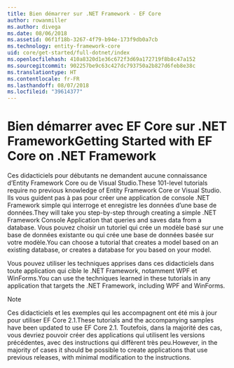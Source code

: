 ```yaml
---
title: Bien démarrer sur .NET Framework - EF Core
author: rowanmiller
ms.author: divega
ms.date: 08/06/2018
ms.assetid: 06f1f18b-3267-4f79-b94e-173f9db0a7cb
ms.technology: entity-framework-core
uid: core/get-started/full-dotnet/index
ms.openlocfilehash: 410a8320d1e36c672f3d69a172719f8b8c47a152
ms.sourcegitcommit: 902257be9c63c427dc793750a2b827d6feb8e38c
ms.translationtype: HT
ms.contentlocale: fr-FR
ms.lasthandoff: 08/07/2018
ms.locfileid: "39614377"
---
```

# <a name="getting-started-with-ef-core-on-net-framework"></a><span data-ttu-id="aa3fa-102">Bien démarrer avec EF Core sur .NET Framework</span><span class="sxs-lookup"><span data-stu-id="aa3fa-102">Getting Started with EF Core on .NET Framework</span></span>

<span data-ttu-id="aa3fa-103">Ces didacticiels pour débutants ne demandent aucune connaissance d’Entity Framework Core ou de Visual Studio.</span><span class="sxs-lookup"><span data-stu-id="aa3fa-103">These 101-level tutorials require no previous knowledge of Entity Framework Core or Visual Studio.</span></span> <span data-ttu-id="aa3fa-104">Ils vous guident pas à pas pour créer une application de console .NET Framework simple qui interroge et enregistre les données d’une base de données.</span><span class="sxs-lookup"><span data-stu-id="aa3fa-104">They will take you step-by-step through creating a simple .NET Framework Console Application that queries and saves data from a database.</span></span> <span data-ttu-id="aa3fa-105">Vous pouvez choisir un tutoriel qui crée un modèle basé sur une base de données existante ou qui crée une base de données basée sur votre modèle.</span><span class="sxs-lookup"><span data-stu-id="aa3fa-105">You can choose a tutorial that creates a model based on an existing database, or creates a database for you based on your model.</span></span>

<span data-ttu-id="aa3fa-106">Vous pouvez utiliser les techniques apprises dans ces didacticiels dans toute application qui cible le .NET Framework, notamment WPF et WinForms.</span><span class="sxs-lookup"><span data-stu-id="aa3fa-106">You can use the techniques learned in these tutorials in any application that targets the .NET Framework, including WPF and WinForms.</span></span>

> [!NOTE]  
> <span data-ttu-id="aa3fa-107">Ces didacticiels et les exemples qui les accompagnent ont été mis à jour pour utiliser EF Core 2.1.</span><span class="sxs-lookup"><span data-stu-id="aa3fa-107">These tutorials and the accompanying samples have been updated to use EF Core 2.1.</span></span> <span data-ttu-id="aa3fa-108">Toutefois, dans la majorité des cas, vous devriez pouvoir créer des applications qui utilisent les versions précédentes, avec des instructions qui diffèrent très peu.</span><span class="sxs-lookup"><span data-stu-id="aa3fa-108">However, in the majority of cases it should be possible to create applications that use previous releases, with minimal modification to the instructions.</span></span>
